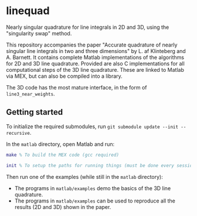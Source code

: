 # linequad

Nearly singular quadrature for line integrals in 2D and 3D, using the "singularity swap"
method.

This repository accompanies the paper "Accurate quadrature of nearly singular line
integrals in two and three dimensions" by L. af Klinteberg and A. Barnett. It contains
complete Matlab implementations of the algorithms for 2D and 3D line quadrature. Provided
are also C implementations for all computational steps of the 3D line quadrature. These are linked to Matlab via MEX, but can also be compiled into a library.

The 3D code has the most mature interface, in the form of `line3_near_weights`.

## Getting started

To initialize the required submodules, run `git submodule update --init --recursive`.

In the `matlab` directory, open Matlab and run:
```Matlab
make % To build the MEX code (gcc required)

init % To setup the paths for running things (must be done every session)
```

Then run one of the examples (while still in the `matlab` directory):

* The programs in `matlab/examples` demo the basics of the 3D line quadrature.
* The programs in `matlab/examples` can be used to reproduce all the results (2D and 3D) shown in the paper.
